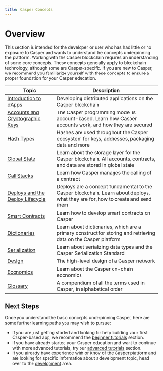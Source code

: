 ```yaml
---
title: Casper Concepts
---
```


# Overview

This section is intended for the developer or user who has had little or no exposure to Casper and wants to understand the concepts underpinning the platform. Working with the Casper blockchain requires an understanding of some core concepts. These concepts generally apply to blockchain technology, although some are Casper-specific. If you are new to Casper, we recommend you familiarize yourself with these concepts to ensure a proper foundation for your Casper education.

| Topic                                                       | Description                                                                                    |
| ----------------------------------------------------------- | ---------------------------------------------------------------------------------------------- |
| [Introduction to dApps](./intro-to-dapps.md) | Developing distributed applications on the Casper blockchain | 
| [Accounts and Cryptographic Keys](./accounts-and-keys.md) | The Casper programming model is account-based. Learn how Casper accounts work, and how they are secured | 
| [Hash Types](./hash-types.md) | Hashes are used throughout the Casper ecosystem for keys, addresses, packaging data and more | 
| [Global State](./global-state.md) | Learn about the storage layer for the Casper blockchain. All accounts, contracts, and data are stored in global state | 
| [Call Stacks](./callstack.md) | Learn how Casper manages the calling of a contract | 
| [Deploys and the Deploy Lifecycle](./deploy-and-deploy-lifecycle.md) | Deploys are a concept fundamental to the Casper blockchain. Learn about deploys, what they are for, how to create and send them | 
| [Smart Contracts](./smart-contracts.md) | Learn how to develop smart contracts on Casper | 
| [Dictionaries](./dictionaries.md) | Learn about dictionaries, which are a primary construct for storing and retrieving data on the Casper platform | 
| [Serialization](./serialization-standard.md) | Learn about serializing data types and the Casper Serialization Standard | 
| [Design](./design/index.md) | The high-level design of a Casper network | 
| [Economics](./economics/index.md) | Learn about the Casper on-chain economics | 
| [Glossary](./glossary/index.md) | A compendium of all the terms used in Casper, in alphabetical order |

## Next Steps

Once you understand the basic concepts underpinning Casper, here are some further learning paths you may wish to pursue:

- If you are just getting started and looking for help building your first Casper-based app, we recommend the [beginner tutorials](../resources/beginner/index.md) section.
- If you have already started your Casper education and want to continue with more advanced tutorials, try our [advanced tutorials](../resources/advanced/index.md) section.
- If you already have experience with or know of the Casper platform and are looking for specific information about a development topic, head over to the [development](../developers/index.md) area.